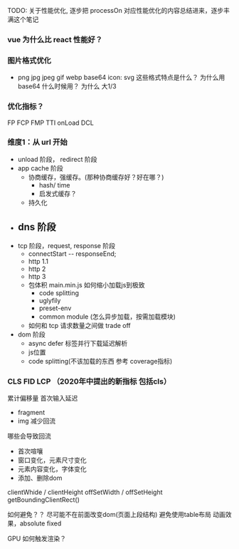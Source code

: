 
TODO: 关于性能优化, 逐步把 processOn 对应性能优化的内容总结进来，逐步丰满这个笔记

### vue 为什么比 react 性能好？

### 图片格式优化

- png jpg jpeg gif webp base64 icon: svg
这些格式特点是什么？
为什么用 base64 什么时候用？
为什么 大1/3

### 优化指标？
FP
FCP
FMP
TTI
onLoad
DCL


### 维度1：从 url 开始
- unload 阶段， redirect 阶段
- app cache 阶段
  - 协商缓存，强缓存。(那种协商缓存好？好在哪？)
    - hash/ time 
    - 启发式缓存？
  - 持久化
- dns 阶段
  -
- tcp 阶段，request, response 阶段
  - connectStart -- responseEnd;
  - http 1.1
  - http 2
  - http 3
  - 包体积 main.min.js 如何缩小加载js到极致
    - code splitting
    - uglyfily
    - preset-env
    - common module (怎么异步加载，按需加载模块)
  - 如何和 tcp 请求数量之间做 trade off
- dom 阶段
  - async defer 标签并行下载延迟解析
  - js位置 
  - code splitting(不该加载的东西 参考 coverage指标)
### CLS FID LCP （2020年中提出的新指标 包括cls）
累计偏移量
首次输入延迟


- fragment
- img 
减少回流

哪些会导致回流
- 首次喧嚷
- 窗口变化，元素尺寸变化
- 元素内容变化，字体变化
- 添加、删除dom

clientWhide / clientHeight
offSetWidth / offSetHeight
getBoundingClientRect()

如何避免？？
尽可能不在前面改变dom(页面上段结构)
避免使用table布局
动画效果，absolute fixed

GPU 如何触发渲染？
